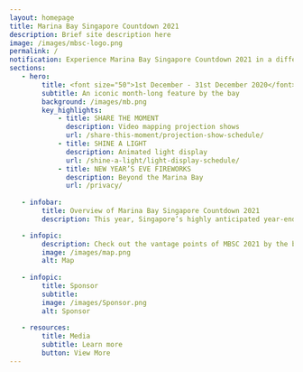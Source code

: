 ```yaml
---
layout: homepage
title: Marina Bay Singapore Countdown 2021
description: Brief site description here
image: /images/mbsc-logo.png
permalink: /
notification: Experience Marina Bay Singapore Countdown 2021 in a different light this year!
sections:
   - hero:
        title: <font size="50">1st December - 31st December 2020</font> 
        subtitle: An iconic month-long feature by the bay
        background: /images/mb.png
        key_highlights:
            - title: SHARE THE MOMENT
              description: Video mapping projection shows
              url: /share-this-moment/projection-show-schedule/
            - title: SHINE A LIGHT 
              description: Animated light display
              url: /shine-a-light/light-display-schedule/
            - title: NEW YEAR’S EVE FIREWORKS
              description: Beyond the Marina Bay
              url: /privacy/
                        
   - infobar:
        title: Overview of Marina Bay Singapore Countdown 2021 
        description: This year, Singapore’s highly anticipated year-end celebrations, MBSC 2021, brings forth a uniquely different experience for the public to enjoy virtually at the comfort of their own homes. MBSC 2021 presents an avenue that garners people across borders and from all walks of life to reflect on 2020 and to celebrate our hopes and aspirations for 2021 in unity. 

   - infopic:
        description: Check out the vantage points of MBSC 2021 by the bay all at a glance!
        image: /images/map.png
        alt: Map
        
   - infopic:
        title: Sponsor
        subtitle:
        image: /images/Sponsor.png
        alt: Sponsor    
        
   - resources:
        title: Media
        subtitle: Learn more
        button: View More
---
```

